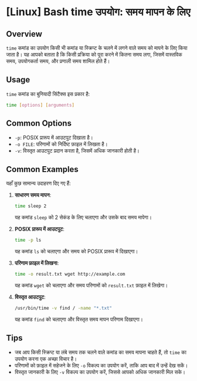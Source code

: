 # [Linux] Bash time उपयोग: समय मापन के लिए

## Overview
`time` कमांड का उपयोग किसी भी कमांड या स्क्रिप्ट के चलने में लगने वाले समय को मापने के लिए किया जाता है। यह आपको बताता है कि किसी प्रक्रिया को पूरा करने में कितना समय लगा, जिसमें वास्तविक समय, उपयोगकर्ता समय, और प्रणाली समय शामिल होते हैं।

## Usage
`time` कमांड का बुनियादी सिंटैक्स इस प्रकार है:

```bash
time [options] [arguments]
```

## Common Options
- `-p`: POSIX प्रारूप में आउटपुट दिखाता है।
- `-o FILE`: परिणामों को निर्दिष्ट फ़ाइल में लिखता है।
- `-v`: विस्तृत आउटपुट प्रदान करता है, जिसमें अधिक जानकारी होती है।

## Common Examples
यहाँ कुछ सामान्य उदाहरण दिए गए हैं:

1. **साधारण समय मापन**:
   ```bash
   time sleep 2
   ```
   यह कमांड `sleep` को 2 सेकंड के लिए चलाएगा और उसके बाद समय मापेगा।

2. **POSIX प्रारूप में आउटपुट**:
   ```bash
   time -p ls
   ```
   यह कमांड `ls` को चलाएगा और समय को POSIX प्रारूप में दिखाएगा।

3. **परिणाम फ़ाइल में लिखना**:
   ```bash
   time -o result.txt wget http://example.com
   ```
   यह कमांड `wget` को चलाएगा और समय परिणामों को `result.txt` फ़ाइल में लिखेगा।

4. **विस्तृत आउटपुट**:
   ```bash
   /usr/bin/time -v find / -name "*.txt"
   ```
   यह कमांड `find` को चलाएगा और विस्तृत समय मापन परिणाम दिखाएगा।

## Tips
- जब आप किसी स्क्रिप्ट या लंबे समय तक चलने वाले कमांड का समय मापना चाहते हैं, तो `time` का उपयोग करना एक अच्छा विचार है।
- परिणामों को फ़ाइल में सहेजने के लिए `-o` विकल्प का उपयोग करें, ताकि आप बाद में उन्हें देख सकें।
- विस्तृत जानकारी के लिए `-v` विकल्प का उपयोग करें, जिससे आपको अधिक जानकारी मिल सके।